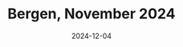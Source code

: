 ---
description: A collection of my fifteen favourite photos from Bergen in November 2024
featured_image: 241112.jpg
menus: "main"
sort_by: Name # Exif.Date
#sort_order: asc
title: Bergen, November 2024
date: 2024-12-04
keywords: [Bergen, November, Winter, "2024"]
#type: gallery
weight: 5
resources:
  - src: 241101.jpg
    title: Snowy night at local park
  - src: 241102.jpg
    title: Sunny view towards the old fort
  - src: 241103.jpg
    title: Signage going up at renovated old shopping center
  - src: 241104.jpg
    title: Winter footpath
  - src: 241105.jpg
    title: Kids about to ride front teefers deleters
  - src: 241106.jpg
    title: Successful night prowler
  - src: 241107.jpg
    title: Night reflection in puddle
  - src: 241108.jpg
    title: Night snacks weren't
  - src: 241109.jpg
    title: Snowy tree with decorations
  - src: 241110.jpg
    title: Blurry girl through bus shed
  - src: 241111.jpg
    title: Italian restaurant at night
  - src: 241112.jpg
    title: Pigeon over Lille Lungeren
  - src: 241113.jpg
    title: Girl and boy
  - src: 241114.jpg
    title: Mirror on street
  - src: 241115.jpg
    title: Vågen by night
params:
  theme: dark
---